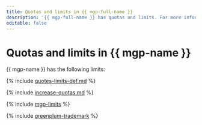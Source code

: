 ```yaml
---
title: Quotas and limits in {{ mgp-full-name }}
description: '{{ mgp-full-name }} has quotas and limits. For more information about the service restrictions, read this article.'
editable: false
---
```



# Quotas and limits in {{ mgp-name }}


{{ mgp-name }} has the following limits:

{% include [quotes-limits-def.md](../../_includes/quotes-limits-def.md) %}

{% include [increase-quotas.md](../../_includes/increase-quotas.md) %}

{% include [mgp-limits](../../_includes/mdb/mgp/limits.md) %}


{% include [greenplum-trademark](../../_includes/mdb/mgp/trademark.md) %}
